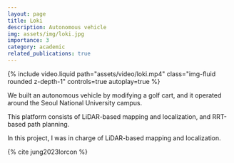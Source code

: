 ```yaml
---
layout: page
title: Loki
description: Autonomous vehicle
img: assets/img/loki.jpg
importance: 3
category: academic
related_publications: true
---
```


<div class="row justify-content-sm-center">
    <div class="col-sm-12 mt-3 mt-md-0">
        {% include video.liquid path="assets/video/loki.mp4" class="img-fluid rounded z-depth-1" controls=true autoplay=true %}
    </div>
</div>

We built an autonomous vehicle by modifying a golf cart, and it operated around the Seoul National University campus.

This platform consists of LiDAR-based mapping and localization, and RRT-based path planning.

In this project, I was in charge of LiDAR-based mapping and localization.

{% cite jung2023lorcon %}